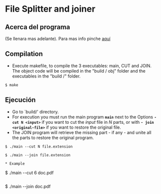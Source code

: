 # File Splitter and joiner

## Acerca del programa

(Se llenara mas adelante). Para mas info pinche [aquí](http://es.wikipedia.org/wiki/RAID#RAID_4 "Raid 4")

## Compilation

* Execute makefile, to compile the 3 executables: main, CUT and JOIN. The object code will be compiled in the "build / obj" folder and the executables in the "build /" folder.

```
$ make
```

## Ejecución

* Go to `build/' directory.
* For execution you must run the main program __`main`__ next to the Options __` - cut N <input> `__ if you want to cut the _input_ file in _N_ parts, or with __` - join <original-file> `__ if you want to restore the original file.
* The JOIN program will retrieve the missing part - if any - and unite all the parts to restore the original program.

```
$ ./main --cut N file.extension
```

```
$ ./main --join file.extension

* Example 

```
$ ./main --cut 6 doc.pdf
```

```
$ ./main --join doc.pdf
```
```
